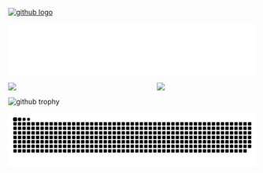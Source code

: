 [![github logo](https://img.shields.io/badge/github-Guoliang's_Blog-lightgrey?logo=github)](https://gleonsun.github.io)

![hello i am Guoliang](https://raw.githubusercontent.com/gleonSun/gleonSun/main/assets/hello-im-guoliang.svg)

<!-- ![Metrics](https://metrics.lecoq.io/gleonSun?template=classic&config.timezone=Asia%2FShanghai) -->

<div align = center style = "display: flex;justify-content:space-between;">
  <img width = "55%" src="https://github-readme-stats.vercel.app/api?username=gleonSun&show_icons=true&theme=radical&include_all_commits=true&hide_border=true"/>
 <img width = "40%" src = "https://github-readme-stats.vercel.app/api/top-langs/?username=gleonSun&hide=javascript,html&theme=merko&layout=compact&hide_border=true"> 
</div>

<!-- fade -->
<!-- <div align = center style = "display: flex;justify-content:space-between;">
  <img width = "56%" src="https://github-readme-stats.vercel.app/api?username=gleonSun&show_icons=true&include_all_commits=true&hide_border=true&line_height=33&text_color=000&icon_color=000&bg_color=0,ea6161,ffc64d,fffc4d,52fa5a&theme=graywhite"/>
 <img width = "35%" src = "https://github-readme-stats.vercel.app/api/top-langs/?username=gleonSun&show_icons=true&hide=javascript,html&layout=compact&hide_border=true&text_color=000&icon_color=fff&bg_color=0,52fa5a,4dfcff,c64dff&theme=graywhite"> 
</div> -->

<!-- Quotes -->
<!-- <img src="https://quotes-github-readme.vercel.app/api?type=horizontal&theme=dark" /> -->

![github trophy](https://github-profile-trophy.vercel.app/?username=gleonSun&no-frame=true&column=-1&theme=gruvbox&row=1&column=7&no-frame=true&no-bg=true)

![github contribution](https://raw.githubusercontent.com/gleonSun/gleonSun/output/github-contribution-grid-snake.svg)